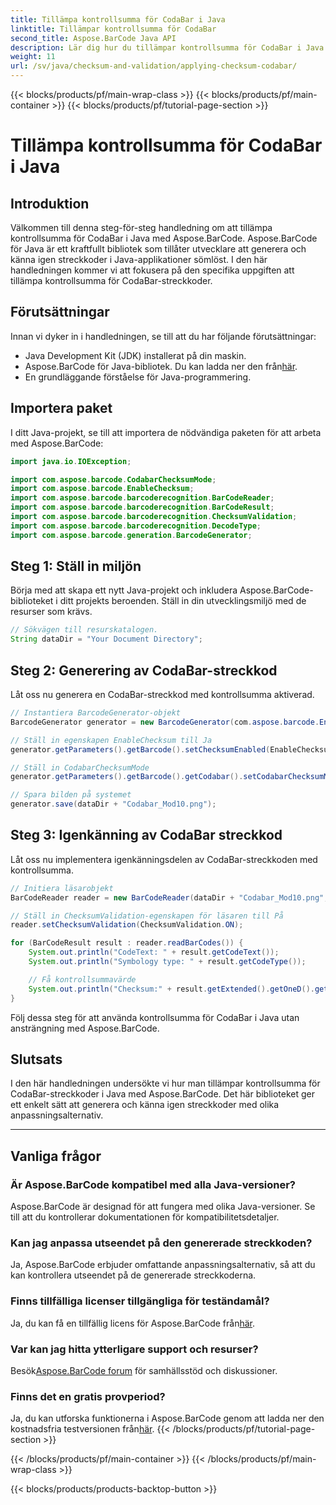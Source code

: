 ```yaml
---
title: Tillämpa kontrollsumma för CodaBar i Java
linktitle: Tillämpar kontrollsumma för CodaBar
second_title: Aspose.BarCode Java API
description: Lär dig hur du tillämpar kontrollsumma för CodaBar i Java med Aspose.BarCode. Generera och känna igen streckkoder utan ansträngning med denna steg-för-steg-guide.
weight: 11
url: /sv/java/checksum-and-validation/applying-checksum-codabar/
---
```


{{< blocks/products/pf/main-wrap-class >}}
{{< blocks/products/pf/main-container >}}
{{< blocks/products/pf/tutorial-page-section >}}

# Tillämpa kontrollsumma för CodaBar i Java


## Introduktion

Välkommen till denna steg-för-steg handledning om att tillämpa kontrollsumma för CodaBar i Java med Aspose.BarCode. Aspose.BarCode för Java är ett kraftfullt bibliotek som tillåter utvecklare att generera och känna igen streckkoder i Java-applikationer sömlöst. I den här handledningen kommer vi att fokusera på den specifika uppgiften att tillämpa kontrollsumma för CodaBar-streckkoder.

## Förutsättningar

Innan vi dyker in i handledningen, se till att du har följande förutsättningar:

- Java Development Kit (JDK) installerat på din maskin.
-  Aspose.BarCode för Java-bibliotek. Du kan ladda ner den från[här](https://releases.aspose.com/barcode/java/).
- En grundläggande förståelse för Java-programmering.

## Importera paket

I ditt Java-projekt, se till att importera de nödvändiga paketen för att arbeta med Aspose.BarCode:

```java
import java.io.IOException;

import com.aspose.barcode.CodabarChecksumMode;
import com.aspose.barcode.EnableChecksum;
import com.aspose.barcode.barcoderecognition.BarCodeReader;
import com.aspose.barcode.barcoderecognition.BarCodeResult;
import com.aspose.barcode.barcoderecognition.ChecksumValidation;
import com.aspose.barcode.barcoderecognition.DecodeType;
import com.aspose.barcode.generation.BarcodeGenerator;
```

## Steg 1: Ställ in miljön

Börja med att skapa ett nytt Java-projekt och inkludera Aspose.BarCode-biblioteket i ditt projekts beroenden. Ställ in din utvecklingsmiljö med de resurser som krävs.

```java
// Sökvägen till resurskatalogen.
String dataDir = "Your Document Directory";
```

## Steg 2: Generering av CodaBar-streckkod

Låt oss nu generera en CodaBar-streckkod med kontrollsumma aktiverad.

```java
// Instantiera BarcodeGenerator-objekt
BarcodeGenerator generator = new BarcodeGenerator(com.aspose.barcode.EncodeTypes.CODABAR, "1234567890");

// Ställ in egenskapen EnableChecksum till Ja
generator.getParameters().getBarcode().setChecksumEnabled(EnableChecksum.YES);

// Ställ in CodabarChecksumMode
generator.getParameters().getBarcode().getCodabar().setCodabarChecksumMode(CodabarChecksumMode.MOD_10);

// Spara bilden på systemet
generator.save(dataDir + "Codabar_Mod10.png");
```

## Steg 3: Igenkänning av CodaBar streckkod

Låt oss nu implementera igenkänningsdelen av CodaBar-streckkoden med kontrollsumma.

```java
// Initiera läsarobjekt
BarCodeReader reader = new BarCodeReader(dataDir + "Codabar_Mod10.png", DecodeType.CODABAR);

// Ställ in ChecksumValidation-egenskapen för läsaren till På
reader.setChecksumValidation(ChecksumValidation.ON);

for (BarCodeResult result : reader.readBarCodes()) {
    System.out.println("CodeText: " + result.getCodeText());
    System.out.println("Symbology type: " + result.getCodeType());

    // Få kontrollsummavärde
    System.out.println("Checksum:" + result.getExtended().getOneD().getCheckSum());
}
```

Följ dessa steg för att använda kontrollsumma för CodaBar i Java utan ansträngning med Aspose.BarCode.

## Slutsats

I den här handledningen undersökte vi hur man tillämpar kontrollsumma för CodaBar-streckkoder i Java med Aspose.BarCode. Det här biblioteket ger ett enkelt sätt att generera och känna igen streckkoder med olika anpassningsalternativ.

---

## Vanliga frågor

### Är Aspose.BarCode kompatibel med alla Java-versioner?
Aspose.BarCode är designad för att fungera med olika Java-versioner. Se till att du kontrollerar dokumentationen för kompatibilitetsdetaljer.

### Kan jag anpassa utseendet på den genererade streckkoden?
Ja, Aspose.BarCode erbjuder omfattande anpassningsalternativ, så att du kan kontrollera utseendet på de genererade streckkoderna.

### Finns tillfälliga licenser tillgängliga för teständamål?
 Ja, du kan få en tillfällig licens för Aspose.BarCode från[här](https://purchase.aspose.com/temporary-license/).

### Var kan jag hitta ytterligare support och resurser?
 Besök[Aspose.BarCode forum](https://forum.aspose.com/c/barcode/13) för samhällsstöd och diskussioner.

### Finns det en gratis provperiod?
 Ja, du kan utforska funktionerna i Aspose.BarCode genom att ladda ner den kostnadsfria testversionen från[här](https://releases.aspose.com/).
{{< /blocks/products/pf/tutorial-page-section >}}

{{< /blocks/products/pf/main-container >}}
{{< /blocks/products/pf/main-wrap-class >}}

{{< blocks/products/products-backtop-button >}}
